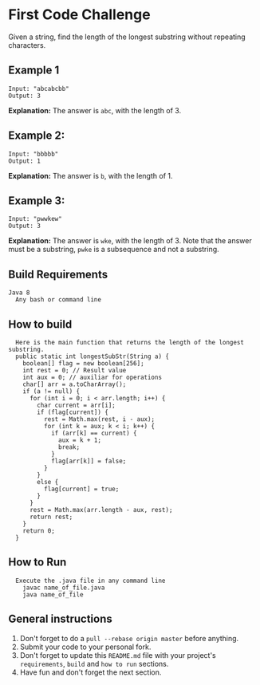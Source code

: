 First Code Challenge
====================

Given a string, find the length of the longest substring without repeating characters.

Example 1
---------
```
Input: "abcabcbb"
Output: 3
```

**Explanation:** The answer is `abc`, with the length of 3.


Example 2:
----------
```
Input: "bbbbb"
Output: 1
```

**Explanation:** The answer is `b`, with the length of 1.


Example 3:
----------
```
Input: "pwwkew"
Output: 3
```
**Explanation:** The answer is `wke`, with the length of 3.
Note that the answer must be a substring, `pwke` is a subsequence and not a substring.


Build Requirements
------------------
```
Java 8
  Any bash or command line
```


How to build
------------
```
  Here is the main function that returns the length of the longest substring.
  public static int longestSubStr(String a) {
    boolean[] flag = new boolean[256];
    int rest = 0; // Result value
    int aux = 0; // auxiliar for operations
    char[] arr = a.toCharArray();
    if (a != null) {
      for (int i = 0; i < arr.length; i++) {
        char current = arr[i];
        if (flag[current]) {
          rest = Math.max(rest, i - aux);
          for (int k = aux; k < i; k++) {
            if (arr[k] == current) {
              aux = k + 1;
              break;
            }
            flag[arr[k]] = false;
          }
        }
        else {
          flag[current] = true;
        }
      }
      rest = Math.max(arr.length - aux, rest);
      return rest;
    }
    return 0;
  }
```


How to Run
----------
```
  Execute the .java file in any command line
    javac name_of_file.java
    java name_of_file
```


General instructions
--------------------
1. Don't forget to do a `pull --rebase origin master` before anything.
2. Submit your code to your personal fork.
3. Don't forget to update this `README.md` file with your project's `requirements`, `build` and `how to run` sections.
4. Have fun and don't forget the next section.
